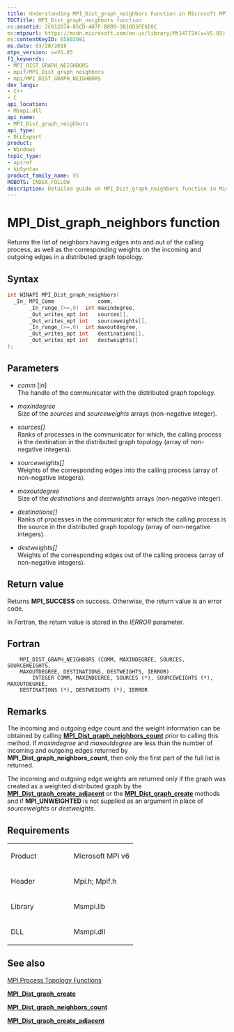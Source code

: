 ```yaml
---
title: Understanding MPI_Dist_graph_neighbors Function in Microsoft MPI v6
TOCTitle: MPI_Dist_graph_neighbors function
ms:assetid: 2C012D74-85CD-407F-B0B9-3B16D3FE6E0C
ms:mtpsurl: https://msdn.microsoft.com/en-us/library/Mt147724(v=VS.85)
ms:contentKeyID: 65803981
ms.date: 03/28/2018
mtps_version: v=VS.85
f1_keywords:
- MPI_DIST_GRAPH_NEIGHBORS
- mpif/MPI_Dist_graph_neighbors
- mpi/MPI_DIST_GRAPH_NEIGHBORS
dev_langs:
- C++
- C
api_location:
- Msmpi.dll
api_name:
- MPI_Dist_graph_neighbors
api_type:
- DLLExport
product:
- Windows
topic_type:
- apiref
- kbSyntax
product_family_name: VS
ROBOTS: INDEX,FOLLOW
description: Detailed guide on MPI_Dist_graph_neighbors function in Microsoft MPI v6. Learn about its syntax, parameters, return values, and related functions.
---
```


# MPI\_Dist\_graph\_neighbors function

Returns the list of neighbors having edges into and out of the calling process, as well as the corresponding weights on the incoming and outgoing edges in a distributed graph topology.

## Syntax

``` c++
int WINAPI MPI_Dist_graph_neighbors(
  _In_ MPI_Comm              comm,
       _In_range_(>=,0)  int maxindegree,
       _Out_writes_opt int   sources[],
       _Out_writes_opt int   sourceweights[],
       _In_range_(>=,0)  int maxoutdegree,
       _Out_writes_opt int   destinations[],
       _Out_writes_opt int   destweights[]
);
```

## Parameters

  - *comm* \[in\]  
    The handle of the communicator with the distributed graph topology.

  - *maxindegree*  
    Size of the *sources* and *sourceweights* arrays (non-negative integer).

  - *sources\[\]*  
    Ranks of processes in the communicator for which, the calling process is the destination in the distributed graph topology (array of non-negative integers).

  - *sourceweights\[\]*  
    Weights of the corresponding edges into the calling process (array of non-negative integers).

  - *maxoutdegree*  
    Size of the *destinations* and *destweights* arrays (non-negative integer).

  - *destinations\[\]*  
    Ranks of processes in the communicator for which the calling process is the source in the distributed graph topology (array of non-negative integers).

  - *destweights\[\]*  
    Weights of the corresponding edges out of the calling process (array of non-negative integers).

## Return value

Returns **MPI\_SUCCESS** on success. Otherwise, the return value is an error code.

In Fortran, the return value is stored in the *IERROR* parameter.

## Fortran

``` FORTRAN
    MPI_DIST_GRAPH_NEIGHBORS (COMM, MAXINDEGREE, SOURCES, SOURCEWEIGHTS,
    MAXOUTDEGREE, DESTINATIONS, DESTWEIGHTS, IERROR)
        INTEGER COMM, MAXINDEGREE, SOURCES (*), SOURCEWEIGHTS (*), MAXOUTDEGREE,
    DESTINATIONS (*), DESTWEIGHTS (*), IERROR
```

## Remarks

The incoming and outgoing edge count and the weight information can be obtained by calling [**MPI\_Dist\_graph\_neighbors\_count**](mpi-dist-graph-neighbors-count-function.md) prior to calling this method. If *maxindegree* and *maxoutdegree* are less than the number of incoming and outgoing edges returned by **MPI\_Dist\_graph\_neighbors\_count**, then only the first part of the full list is returned.

The incoming and outgoing edge weights are returned only if the graph was created as a weighted distributed graph by the [**MPI\_Dist\_graph\_create\_adjacent**](mpi-dist-graph-create-adjacent-function.md) or the [**MPI\_Dist\_graph\_create**](mpi-dist-graph-create-function.md) methods and if **MPI\_UNWEIGHTED** is not supplied as an argument in place of *sourceweights* or *destweights*.

## Requirements

<table>
<colgroup>
<col style="width: 50%" />
<col style="width: 50%" />
</colgroup>
<tbody>
<tr class="odd">
<td><p>Product</p></td>
<td><p>Microsoft MPI v6</p></td>
</tr>
<tr class="even">
<td><p>Header</p></td>
<td>Mpi.h;
Mpif.h</td>
</tr>
<tr class="odd">
<td><p>Library</p></td>
<td>Msmpi.lib</td>
</tr>
<tr class="even">
<td><p>DLL</p></td>
<td>Msmpi.dll</td>
</tr>
</tbody>
</table>


## See also

[MPI Process Topology Functions](mpi-process-topology-functions.md)

[**MPI\_Dist\_graph\_create**](mpi-dist-graph-create-function.md)

[**MPI\_Dist\_graph\_neighbors\_count**](mpi-dist-graph-neighbors-count-function.md)

[**MPI\_Dist\_graph\_create\_adjacent**](mpi-dist-graph-create-adjacent-function.md)

